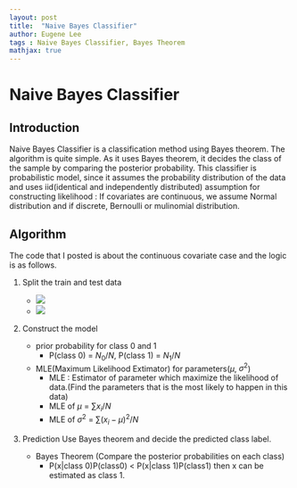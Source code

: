 ```yaml
---
layout: post
title:  "Naive Bayes Classifier"
author: Eugene Lee
tags : Naive Bayes Classifier, Bayes Theorem
mathjax: true
---
```


# Naive Bayes Classifier

## Introduction
Naive Bayes Classifier is a classification method using Bayes theorem. The algorithm is quite simple. As it uses Bayes theorem, it decides the class of the sample by comparing the posterior probability. This classifier is probabilistic model, since it assumes the probability distribution of the data and uses iid(identical and independently distributed) assumption for constructing likelihood : If covariates are continuous, we assume Normal distribution and if discrete, Bernoulli or mulinomial distribution.

## Algorithm
The code that I posted is about the continuous covariate case and the logic is as follows.

1. Split the train and test data
	- <img src="https://latex.codecogs.com/gif.latex?\text{train : }D = \{x_i,y_i\}^{N}_{i=1}" />
	- <img src="https://latex.codecogs.com/gif.latex?N_k\text{ = the number of class k}" />

2. Construct the model
	- prior probability for class 0 and 1
		* P(class 0) = $N_0/N$, P(class 1) = $N_1/N$
	- MLE(Maximum Likelihood Extimator) for parameters($\mu$, $\sigma^2$)
		* MLE : Estimator of parameter which maximize the likelihood of data.(Find the parameters that is the most likely to happen in this data)
		* MLE of $\mu$ = $\sum x_i / N$
		* MLE of $\sigma^2$ = $\sum(x_i - \mu)^2 / N$
3. Prediction
	Use Bayes theorem and decide the predicted class label.
    - Bayes Theorem (Compare the posterior probabilities on each class)
		* P(x|class 0)P(class0) < P(x|class 1)P(class1) then x can be estimated as class 1.

